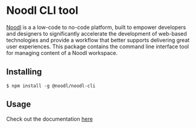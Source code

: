 # Noodl CLI tool

[Noodl](https://noodl.net) is a a low-code to no-code platform, built to empower developers and designers to significantly accelerate the development of web-based technologies and provide a workflow that better supports delivering great user experiences. This package contains the command line interface tool for managing content of a Noodl workspace. 

## Installing


```shell
$ npm install -g @noodl/noodl-cli
```


## Usage

Check out the documentation [here](http://docs.noodl.net/#/extending/)
